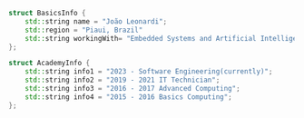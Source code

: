 
<!-- <img src="github-metrics.svg" alt="Snake logo">


Day 1, Day2, Day 3, Day 4, Day 5, Day 6, Day 8, DAY 9,  Day 10, Day 11, Day 12, Day 13, Day 14, Day 15

-->


```cpp
struct BasicsInfo {
    std::string name = "João Leonardi";
    std::region = "Piaui, Brazil"
    std::string workingWith= "Embedded Systems and Artificial Intelligence";
};

struct AcademyInfo {
    std::string info1 = "2023 - Software Engineering(currently)";
    std::string info2 = "2019 - 2021 IT Technician";
    std::string info3 = "2016 - 2017 Advanced Computing";
    std::string info4 = "2015 - 2016 Basics Computing";
};
```
